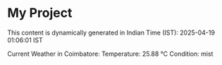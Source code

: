 # My Project

This content is dynamically generated in Indian Time (IST): 2025-04-19 01:06:01 IST


Current Weather in Coimbatore:
Temperature: 25.88 °C
Condition: mist
